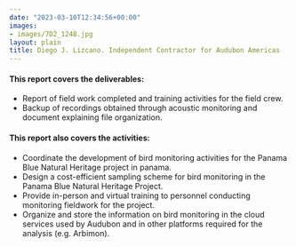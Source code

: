 ```yaml
---
date: "2023-03-10T12:34:56+00:00"
images:
- images/7D2_1248.jpg
layout: plain
title: Diego J. Lizcano. Independent Contractor for Audubon Americas
---
```


#### This report covers the deliverables: 
- Report of field work completed and training activities for the field crew.
- Backup of recordings obtained through acoustic monitoring and document explaining file organization.


#### This report also covers the activities:

- Coordinate the development of bird monitoring activities for the Panama Blue Natural Heritage project in panama.
- Design a cost-efficient sampling scheme for bird monitoring in the Panama Blue Natural Heritage Project.
- Provide in-person and virtual training to personnel conducting monitoring fieldwork for the project.
- Organize and store the information on bird monitoring in the cloud services used by Audubon and in other platforms required for the analysis (e.g. Arbimon).

